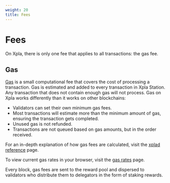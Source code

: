 ```yaml
---
weight: 20
title: Fees
---
```


# Fees

On Xpla, there is only one fee that applies to all transactions: the gas fee. 

## Gas
[Gas](glossary.md#fees) is a small computational fee that covers the cost of processing a transaction. Gas is estimated and added to every transaction in Xpla Station. Any transaction that does not contain enough gas will not process.
Gas on Xpla works differently than it works on other blockchains:

- Validators can set their own minimum gas fees.
- Most transactions will estimate more than the minimum amount of gas, ensuring the transaction gets completed.
- Unused gas is not refunded.
- Transactions are not queued based on gas amounts, but in the order received.

For an in-depth explanation of how gas fees are calculated, visit the [xplad reference](../develop/xplad/using-xplad.md#fees) page.

To view current gas rates in your browser, visit the [gas rates](https://api.xpla.dev/gas-prices) page.

Every block, gas fees are sent to the reward pool and dispersed to validators who distribute them to delegators in the form of staking rewards.
